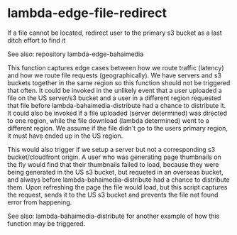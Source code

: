 # lambda-edge-file-redirect
If a file cannot be located, redirect user to the primary s3 bucket as a last ditch effort to find it

See also: repository lambda-edge-bahaimedia

This function captures edge cases between how we route traffic (latency) and how we route file requests (geographically). 
We have servers and s3 buckets together in the same region so this function should not be triggered that often. It could be invoked
in the unlikely event that a user uploaded a file on the US server/s3 bucket and a user in a different region requested that file
before lambda-bahaimedia-distribute had a chance to distribute it. It could also be invoked if a file uploaded (server determined) 
was directed to one region, while the file download (lambda determined) went to a different region. We assume if the file didn't
go to the users primary region, it must have ended up in the US region. 

This would also trigger if we setup a server but not a corresponding s3 bucket/cloudfront origin. A user who was generating page thumbnails on the fly 
would find that their thumbnails failed to load, because they were being generated in the US s3 bucket, but requeted in an overseas bucket, 
and always before lambda-bahaimedia-distribute had a chance to distribute them. Upon refreshing the page the file would load, but this 
script captures the request, sends it to the US s3 bucket and prevents the file not found error from happening. 

See also: lambda-bahaimedia-distribute for another example of how this function may be triggered.

